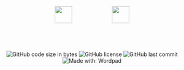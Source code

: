 <p align="center">
<img src="https://www.mcselec.com/images/stories/mcse/avr_logo.png" height="45" hspace="50">
<img src="https://edasim.com/wp-content/uploads/2020/06/edasim-integrating-ideas-logo-proteus.png" height="45" hspace="50">
</p>

#
<br />
<p align="center">
<img alt="GitHub code size in bytes" src="https://img.shields.io/github/languages/code-size/kiedtl/winfetch.svg">
<img alt="GitHub license" src="https://img.shields.io/github/license/kiedtl/winfetch.svg">
<img alt="GitHub last commit" src="https://img.shields.io/github/last-commit/kiedtl/winfetch.svg">
<img alt="Made with: Wordpad" src="https://img.shields.io/badge/made%20with-wordpad-blue.svg">
</p>

